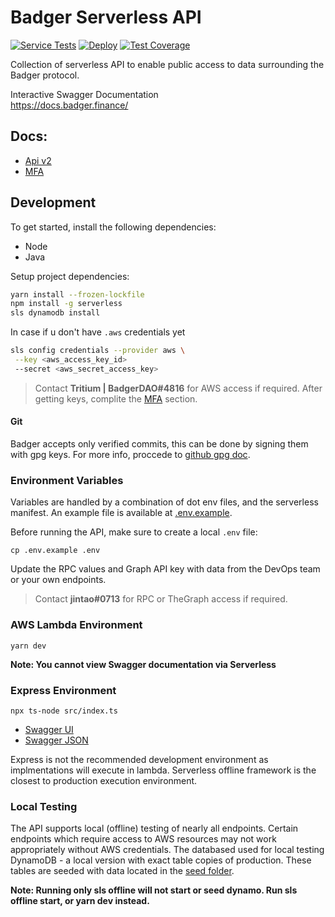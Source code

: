 # Badger Serverless API

[![Service Tests](https://github.com/Badger-Finance/badger-api/actions/workflows/test.yml/badge.svg)](https://github.com/Badger-Finance/badger-api/actions/workflows/test.yml)
[![Deploy](https://github.com/Badger-Finance/badger-api/actions/workflows/deploy.yml/badge.svg)](https://github.com/Badger-Finance/badger-api/actions/workflows/deploy.yml)
[![Test Coverage](https://github.com/Badger-Finance/badger-api/actions/workflows/coverage.yml/badge.svg)](https://github.com/Badger-Finance/badger-api/actions/workflows/coverage.yml)

Collection of serverless API to enable public access to data surrounding the Badger protocol.

Interactive Swagger Documentation  
https://docs.badger.finance/

## Docs:

- [Api v2](https://api.badger.com/docs/)
- [MFA](./docs/mfa.md)

## Development

To get started, install the following dependencies:

- Node
- Java

Setup project dependencies:

```bash
yarn install --frozen-lockfile
npm install -g serverless
sls dynamodb install
```

In case if u don't have `.aws` credentials yet

```sh
sls config credentials --provider aws \
 --key <aws_access_key_id>
 --secret <aws_secret_access_key>
```

> Contact **Tritium | BadgerDAO#4816** for AWS access if required.
> After getting keys, complite the [MFA](./docs/mfa.md) section.

#### Git

Badger accepts only verified commits, this can be done by signing
them with gpg keys. For more info, proccede to
[github gpg doc](https://docs.github.com/en/authentication/managing-commit-signature-verification/generating-a-new-gpg-key).

### Environment Variables

Variables are handled by a combination of dot env files, and the serverless manifest.
An example file is available at [.env.example](./.env.example).

Before running the API, make sure to create a local `.env` file:

```
cp .env.example .env
```

Update the RPC values and Graph API key with data from the DevOps team or your own endpoints.

> Contact **jintao#0713** for RPC or TheGraph access if required.

### AWS Lambda Environment

```
yarn dev
```

**Note: You cannot view Swagger documentation via Serverless**

### Express Environment

```
npx ts-node src/index.ts
```

- [Swagger UI](http://localhost:8080/docs)
- [Swagger JSON](http://localhost:8080/docs/swagger.json)

Express is not the recommended development environment as implmentations will execute in lambda.
Serverless offline framework is the closest to production execution environment.

### Local Testing

The API supports local (offline) testing of nearly all endpoints.
Certain endpoints which require access to AWS resources may not work appropriately without AWS credentials.
The databased used for local testing DynamoDB - a local version with exact table copies of production.
These tables are seeded with data located in the [seed folder](./seed).

**Note: Running only sls offline will not start or seed dynamo. Run sls offline start, or yarn dev instead.**
